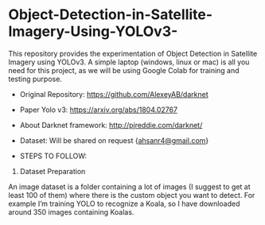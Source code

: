 # Object-Detection-in-Satellite-Imagery-Using-YOLOv3-
This repository provides the experimentation of Object Detection in Satellite Imagery using YOLOv3.
A simple laptop (windows, linux or mac) is all you need for this project, as we will be using Google Colab for training and testing purpose.

* Original Repository: https://github.com/AlexeyAB/darknet

* Paper Yolo v3: https://arxiv.org/abs/1804.02767

* About Darknet framework: http://pjreddie.com/darknet/

* Dataset: Will be shared on request {ahsanr4@gmail.com}

* STEPS TO FOLLOW:

1. Dataset Preparation

An image dataset is a folder containing a lot of images (I suggest to get at least 100 of them) where there is the custom object you want to detect. For example I’m training      YOLO to recognize a Koala, so I have downloaded around 350 images containing Koalas.
